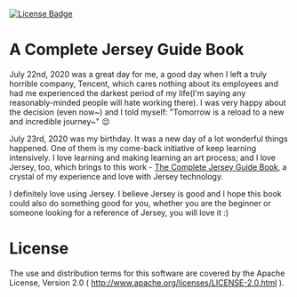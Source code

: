 [![License Badge](https://img.shields.io/badge/License-Apache%202.0-orange.svg?style=for-the-badge) ](https://www.apache.org/licenses/LICENSE-2.0)

# A Complete Jersey Guide Book

July 22nd, 2020 was a great day for me, a good day when I left a truly horrible company, Tencent, which cares nothing
about its employees and had me experienced the darkest period of my life(I'm saying any reasonably-minded people will
hate working there). I was very happy about the decision (even now~) and I told myself: "Tomorrow is a reload to a new
and incredible journey~" 😉

July 23rd, 2020 was my birthday. It was a new day of a lot wonderful things happened. One of them is my come-back
initiative of keep learning intensively. I love learning and making learning an art process; and I love Jersey, too,
which brings to this work - [The Complete Jersey Guide Book](https://qubitpi.github.io/jersey-fundamentals/), a crystal
of my experience and love with Jersey technology.

I definitely love using Jersey. I believe Jersey is good and I hope this book could also do something good for you,
whether you are the beginner or someone looking for a reference of Jersey, you will love it :)

# License

The use and distribution terms for this software are covered by the Apache License, Version 2.0
( http://www.apache.org/licenses/LICENSE-2.0.html ).
